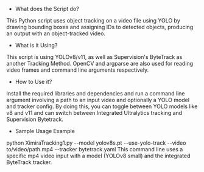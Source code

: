 - What does the Script do?
  
This Python script uses object tracking on a video file using YOLO by drawing bounding boxes and assigning IDs to detected objects, producing an output with an object-tracked video.

- What is it Using?
  
This script is using YOLOv8/v11, as well as Supervision's ByteTrack as another Tracking Method. OpenCV and argparse are also used for reading video frames and command line arguments respectively.

- How to Use it?
  
Install the required libraries and dependencies and run a command line argument involving a path to an input video and optionally a YOLO model and tracker config. By doing this, you can toggle between YOLO models like v8 and v11 and can switch between Integrated Ultralytics tracking and Supervision Bytetrack.

- Sample Usage Example
  
python XimiraTracking1.py --model yolov8s.pt --use-yolo-track --video to/video/path.mp4 --tracker bytetrack.yaml 
This command line uses a specific mp4 video input with a model (YOLOv8 small) and the integrated ByteTrack tracker.
